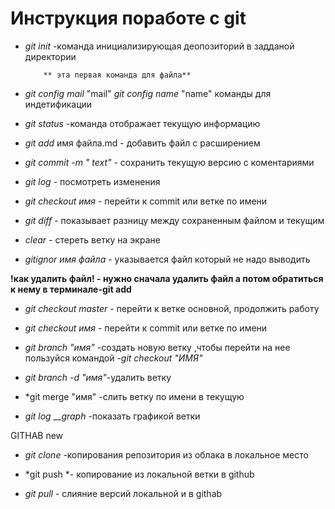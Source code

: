 # Инструкция поработе с git 

 * *git init* -команда инициализирующая деопозиторий в задданой директории

           ** эта первая команда для файла**

 * *git config mail* "mail" *git config name* "name" команды для индетификации


 * *git status* -команда отображает текущую информацию

 * *git add* имя файла.md - добавить файл с расширением 

 * *git commit -m " text"* - сохранить текущую версию с коментариями

 * *git log* - посмотреть изменения

 * *git checkout имя* - перейти к commit  или ветке по имени
 
 * *git diff* - показывает разницу между сохраненным файлом и текущим

 * *clear* - стереть ветку на экране

 * *gitignor имя файла* - указывается файл который не надо выводить

 **!как удалить файл! - нужно сначала удалить файл а потом обратиться к нему в терминале-git add**

* *git checkout master* - перейти к ветке основной, продолжить работу

* *git checkout имя* - перейти к commit  или ветке по имени

 * *git branch "имя"* -создать новую ветку ,чтобы перейти на нее пользуйся командой -*git checkout "ИМЯ"*

 * *git branch -d "имя"*-удалить ветку

 * *git merge "имя" -слить ветку по имени в текущую

* *git log __graph* -показать графикой ветки


GITHAB new

* *git clone* -копирования репозитория из облака в локальное место

* *git push *- копирование из локальной ветки в github

* *git pull* - слияние версий локальной и в githab 












 
 
